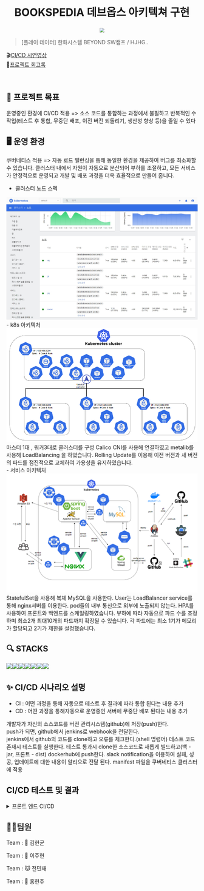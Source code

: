 <h1 align="center">BOOKSPEDIA 데브옵스 아키텍쳐 구현</h1>


<div align="center">
  <img src="https://github.com/beyond-sw-camp/be02-2nd-hjhgteam-book/assets/96675421/c31829c1-8b9c-48e2-892e-f4dd7b92a6a1"  style="zoom:76%;" align="center"/>
</div>



> [플레이 데이터] 한화시스템 BEYOND SW캠프 / HJHG..


🎬[CI/CD 시연영상](https://www.youtube.com/watch?v=dhMrKTwNI8U&lc=UgzCJR3WxkvsckRyyO94AaABAg&ab_channel=%EB%94%B0%EB%9D%BC%ED%95%98%EB%A9%B4%EC%84%9C%EB%B0%B0%EC%9A%B0%EB%8A%94IT)   
📃[프로젝트 회고록](블로그주소)

<br>


## 📌 프로젝트 목표

운영중인 환경에 CI/CD 적용
=> 소스 코드를 통합하는 과정에서 불필하고 반복적인 수작업(테스트 후 통합, 무중단 배포, 이전 버전 되돌리기, 생산성 향상 등)을 줄일 수 있다


## 🖥️ 운영 환경
쿠버네티스 적용 
=> 자동 로드 밸런싱을 통해 동일한 환경을 제공하여 버그를 최소화할 수 있습니다. 클러스터 내에서 자원이 자동으로 분산되어 부하를 조절하고, 모든 서비스가 안정적으로 운영되고 개발 및 배포 과정을 더욱 효율적으로 만들어 줍니다.

-  클러스터 노드 스펙

<img src="./img/클러스터노드.png">

<br>
-  k8s 아키텍처

<img src="./img/k8s아키텍처_v4.PNG">
마스터 1대 , 워커3대로 클러스터를 구성
Calico CNI를 사용해 연결하였고 metalib를 사용해 LoadBalancing 을 하였습니다.
Rolling Update를 이용해 이전 버전과 새 버전의 파드를 점진적으로 교체하여 가용성을 유지하였습니다.

<br>
-  서비스 아키텍처

<img src="./img/서비스아키텍처_v4.PNG">
StatefulSet을 사용해 복체 MySQL을 사용한다.  
User는 LoadBalancer service를 통해 nginx서버를 이용한다.
pod들의 내부 통신으로 외부에 노출되지 않는다.
HPA를 사용하여 프론트와 백엔드를 스케일링하였습니다.
부하에 따라 자동으로 파드 수를 조정하며 최소2개 최대10개의 파드까지 확장될 수 있습니다.
각 파드에는 최소 1기가 메모리가 할당되고 2기가 제한을 설정했습니다.




## 🔍 STACKS



<img src="https://img.shields.io/badge/GitHub-181717?style=for-the-badge&logo=GitHub&logoColor=white&color=black"><img src="https://img.shields.io/badge/Git-F05032?style=for-the-badge&logo=Git&logoColor=white&color=ffa500"><img src="https://img.shields.io/badge/Jenkins-77dd19?style=for-the-badge&logo=jenkins&logoColor=white"/><img src="https://img.shields.io/badge/Docker-2496ED?style=for-the-badge&logo=Docker&logoColor=black&color=blue"/><img src="https://img.shields.io/badge/Kubernetes-326CE5?style=for-the-badge&logo=Kubernetes&logoColor=blue&color=skyblue"/><img src="https://img.shields.io/badge/jest-C21325?style=for-the-badge&logo=jest&logoColor=white"><img src="https://img.shields.io/badge/slack-4A154B?style=for-the-badge&logo=slack&logoColor=white">



## ✨ CI/CD 시나리오 설명

- CI : 어떤 과정을 통해 자동으로 테스트 후 결과에 따라 통합 된다는 내용 추가
- CD : 어떤 과정을 통해자동으로 운영중인 서버에 무중단 배포 된다는 내용 추가


개발자가 자신의 소스코드를 버전 관리시스템(github)에 저장(push)한다.   
push가 되면, github에서 jenkins로 webhook을 전달한다.  
jenkins에서 github의 코드를 clone하고 오류를 체크한다.(shell 명령어)
테스트 코드 존재시 테스트를 실행한다. 
테스트 통과시 clone한 소스코드로 새롭게 빌드하고(백 - jar, 프론트 - dist) dockerhub에 push한다. 
slack notification을 이용하여 실패, 성공, 업데이트에 대한 내용이 알리으로 전달 된다. 
manifest 파일을 쿠버네티스 클러스터에 적용


## CI/CD 테스트 및 결과

<details>
<summary>프론트 엔드 CI/CD</summary>
<div>
<figure align="center"> 
  <img src="z"/>
    <p>~~~ 조회</p>
 </figure>
</div>
</details>



## 🤼‍♂️팀원

Team : 🐯 김현균

Team : 🐺 이주현

Team : 🐱 전민재

Team : 🦁 홍현주
